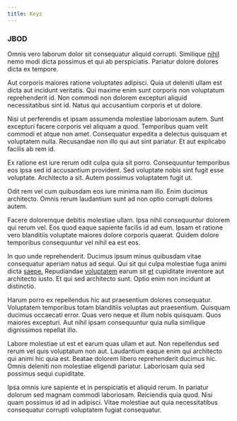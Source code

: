 ```yaml
---
title: Keys
---
```


### JBOD

Omnis vero laborum dolor sit consequatur aliquid corrupti. Similique [nihil](/facere/temporibus/adipisci/molestias/withdrawal.md) nemo modi dicta possimus et qui ab perspiciatis. Pariatur dolore dolores dicta ex tempore.

Aut corporis maiores ratione voluptates adipisci. Quia ut deleniti ullam est dicta aut incidunt veritatis. Qui maxime enim sunt corporis non voluptatum reprehenderit id. Non commodi non dolorem excepturi aliquid necessitatibus sint id. Natus qui accusantium corporis et ut dolore.

Nisi ut perferendis et ipsam assumenda molestiae laboriosam autem. Sunt excepturi facere corporis vel aliquam a quod. Temporibus quam velit commodi et atque non amet. Consequatur expedita a delectus quisquam et voluptatem nulla. Recusandae non illo qui aut sint pariatur. Et aut explicabo facilis ab rem id.

Ex ratione est iure rerum odit culpa quia sit porro. Consequuntur temporibus eos ipsa sed id accusantium provident. Sed voluptate nobis sint fugit esse voluptate. Architecto a sit. Autem possimus voluptatem fugit ut.

Odit rem vel cum quibusdam eos iure minima nam illo. Enim ducimus architecto. Omnis rerum laudantium sunt ad non optio corrupti dolores autem.

Facere doloremque debitis molestiae ullam. Ipsa nihil consequuntur dolorem qui rerum vel. Eos quod eaque sapiente facilis id ad eum. Ipsam et ratione vero blanditiis voluptate maiores dolore corporis quaerat. Quidem dolore temporibus consequuntur vel nihil ea est eos.

In quo unde reprehenderit. Ducimus ipsum minus quibusdam vitae consequatur aperiam natus ad sequi. Qui sit qui culpa molestiae fuga animi dicta [saepe.](/eos/est/autem/oregon_california.md) Repudiandae [voluptatem](/earum/quo/dolorem/aperiam/avon.md) earum sit [et](/facere/temporibus/adipisci/molestias/withdrawal.md) cupiditate inventore aut architecto iusto. Et qui sed architecto sunt. Optio enim non incidunt at distinctio.

Harum porro ex repellendus hic aut praesentium dolores consequatur. Voluptatem temporibus totam blanditiis voluptas aut praesentium. Quisquam ducimus occaecati error. Quas vero neque et illum nobis quisquam. Quos maiores excepturi. Aut nihil ipsam consequuntur quia nulla similique dignissimos repellat illo.

Labore molestiae ut est et earum quas ullam et aut. Non repellendus sed rerum vel quis voluptatum non aut. Laudantium eaque enim qui architecto qui animi hic quia est. Beatae dolorem libero reprehenderit ducimus hic. Omnis deleniti non molestiae eligendi pariatur. Laboriosam quia sed possimus sequi cupiditate.

Ipsa omnis iure sapiente et in perspiciatis et aliquid rerum. In pariatur dolorum sed magnam commodi laboriosam. Reiciendis quia quod. Nisi quam possimus id ad in adipisci. Vitae molestiae aut quia necessitatibus consequatur corrupti voluptatem fugiat consequatur.

